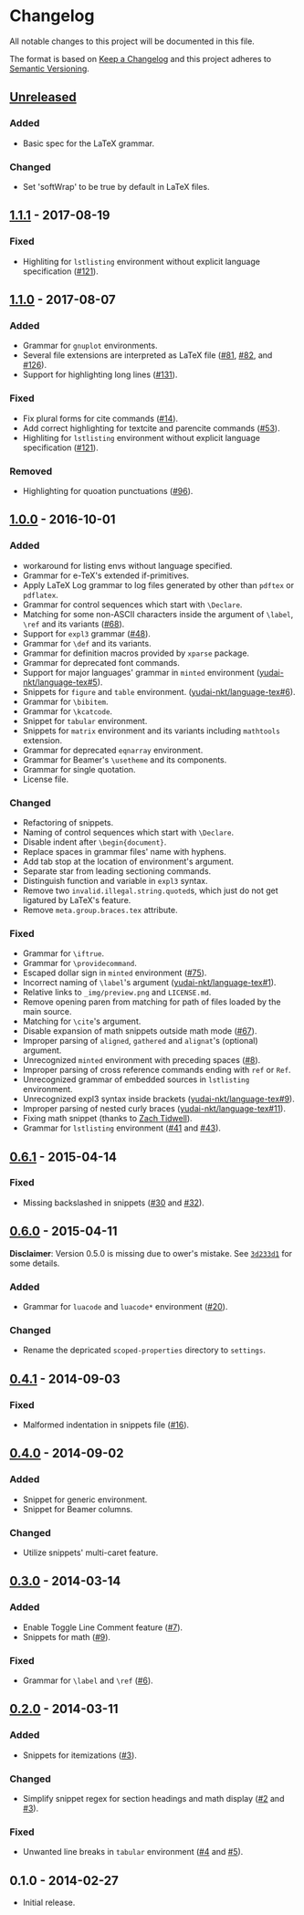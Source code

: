 # Changelog
All notable changes to this project will be documented in this file.

The format is based on [Keep a Changelog](http://keepachangelog.com/en/1.0.0/)
and this project adheres to [Semantic Versioning](http://semver.org/spec/v2.0.0.html).

## [Unreleased]
<!--
For contributors: please write down the summary of your change in this Unreleased section
based on http://keepachangelog.com/en/1.0.0/
-->

### Added
- Basic spec for the LaTeX grammar.

### Changed
- Set 'softWrap' to be true by default in LaTeX files.

## [1.1.1] - 2017-08-19
### Fixed
- Highliting for `lstlisting` environment without explicit language specification ([#121](https://github.com/area/language-latex/pull/121)).

## [1.1.0] - 2017-08-07
### Added
- Grammar for `gnuplot` environments.
- Several file extensions are interpreted as LaTeX file ([#81](https://github.com/area/language-latex/pull/81), [#82](https://github.com/area/language-latex/pull/82), and
[#126](https://github.com/area/language-latex/pull/126)).
- Support for highlighting long lines ([#131](https://github.com/area/language-latex/pull/131)).

### Fixed
- Fix plural forms for cite commands ([#14](https://github.com/area/language-latex/issues/14)).
- Add correct highlighting for textcite and parencite commands ([#53](https://github.com/area/language-latex/pull/53)).
- Highliting for `lstlisting` environment without explicit language specification ([#121](https://github.com/area/language-latex/pull/121)).

### Removed
- Highlighting for quoation punctuations ([#96](https://github.com/area/language-latex/pull/96)).

## [1.0.0] - 2016-10-01
### Added
- workaround for listing envs without language specified.
- Grammar for e-TeX's extended if-primitives.
- Apply LaTeX Log grammar to log files generated by other than `pdftex` or `pdflatex`.
- Grammar for control sequences which start with `\Declare`.
- Matching for some non-ASCII characters inside the argument of `\label`, `\ref` and its variants ([#68](https://github.com/area/language-latex/issues/68)).
- Support for `expl3` grammar ([#48](https://github.com/area/language-latex/issues/48)).
- Grammar for `\def` and its variants.
- Grammar for definition macros provided by `xparse` package.
- Grammar for deprecated font commands.
- Support for major languages' grammar in `minted` environment ([yudai-nkt/language-tex#5](https://github.com/yudai-nkt/language-tex/pull/5)).
- Snippets for `figure` and `table` environment. ([yudai-nkt/language-tex#6](https://github.com/yudai-nkt/language-tex/pull/6)).
- Grammar for `\bibitem`.
- Grammar for `\kcatcode`.
- Snippet for `tabular` environment.
- Snippets for `matrix` environment and its variants including `mathtools` extension.
- Grammar for deprecated `eqnarray` environment.
- Grammar for Beamer's `\usetheme` and its components.
- Grammar for single quotation.
- License file.

### Changed
- Refactoring of snippets.
- Naming of control sequences which start with `\Declare`.
- Disable indent after `\begin{document}`.
- Replace spaces in grammar files' name with hyphens.
- Add tab stop at the location of environment's argument.
- Separate star from leading sectioning commands.
- Distinguish function and variable in `expl3` syntax.
- Remove two `invalid.illegal.string.quoted`s, which just do not get ligatured by LaTeX's feature.
- Remove `meta.group.braces.tex` attribute.

### Fixed
- Grammar for `\iftrue`.
- Grammar for `\providecommand`.
- Escaped dollar sign in `minted` environment ([#75](https://github.com/area/language-latex/issues/75)).
- Incorrect naming of `\label`'s argument ([yudai-nkt/language-tex#1](https://github.com/yudai-nkt/language-tex/pull/1)).
- Relative links to `_img/preview.png` and `LICENSE.md`.
- Remove opening paren from matching for path of files loaded by the main source.
- Matching for `\cite`'s argument.
- Disable expansion of math snippets outside math mode ([#67](https://github.com/area/language-latex/issues/67)).
- Improper parsing of `aligned`, `gathered` and `alignat`'s (optional) argument.
- Unrecognized `minted` environment with preceding spaces ([#8](https://github.com/yudai-nkt/language-tex/pull/8)).
- Improper parsing of cross reference commands ending with `ref` or `Ref`.
- Unrecognized grammar of embedded sources in `lstlisting` environment.
- Unrecognized expl3 syntax inside brackets ([yudai-nkt/language-tex#9](https://github.com/yudai-nkt/language-tex/issues/9)).
- Improper parsing of nested curly braces ([yudai-nkt/language-tex#11](https://github.com/yudai-nkt/language-tex/issues/11)).
- Fixing math snippet (thanks to [Zach Tidwell](https://github.com/hzach)).
- Grammar for `lstlisting` environment ([#41](https://github.com/area/language-latex/issues/41) and [#43](https://github.com/area/language-latex/pull/43)).

## [0.6.1] - 2015-04-14
### Fixed
- Missing backslashed in snippets ([#30](https://github.com/area/language-latex/issues/30) and [#32](https://github.com/area/language-latex/pull/32)).

## [0.6.0] - 2015-04-11
__Disclaimer__: Version 0.5.0 is missing due to ower's mistake. See [`3d233d1`](https://github.com/area/language-latex/commit/3d233d1adf72d693cece41ccb55b83e983d8308c) for some details.

### Added
- Grammar for `luacode` and `luacode*` environment ([#20](https://github.com/area/language-latex/pull/20)).

### Changed
- Rename the depricated `scoped-properties` directory to `settings`.

## [0.4.1] - 2014-09-03
### Fixed
- Malformed indentation in snippets file ([#16](https://github.com/area/language-latex/issues/16)).

## [0.4.0] - 2014-09-02
### Added
- Snippet for generic environment.
- Snippet for Beamer columns.

### Changed
- Utilize snippets' multi-caret feature.

## [0.3.0] - 2014-03-14
### Added
- Enable Toggle Line Comment feature ([#7](https://github.com/area/language-latex/issues/7)).
- Snippets for math ([#9](https://github.com/area/language-latex/pull/9)).

### Fixed
- Grammar for `\label` and `\ref` ([#6](https://github.com/area/language-latex/issues/6)).

## [0.2.0] - 2014-03-11
### Added
- Snippets for itemizations ([#3](https://github.com/area/language-latex/pull/3)).

### Changed
- Simplify snippet regex for section headings and math display ([#2](https://github.com/area/language-latex/pull/2) and [#3](https://github.com/area/language-latex/pull/3)).

### Fixed
- Unwanted line breaks in `tabular` environment ([#4](https://github.com/area/language-latex/issues/4) and [#5](https://github.com/area/language-latex/pull/5)).

## 0.1.0 - 2014-02-27
- Initial release.

[Unreleased]: https://github.com/area/language-latex/compare/v0.1.0...HEAD
[1.1.1]: https://github.com/area/language-latex/compare/v1.1.0...v1.1.1
[1.1.0]: https://github.com/area/language-latex/compare/v0.1.0...v1.1.0
[1.0.0]: https://github.com/area/language-latex/compare/v0.6.1...v1.0.0
[0.6.1]: https://github.com/area/language-latex/compare/v0.6.0...v0.6.1
[0.6.0]: https://github.com/area/language-latex/compare/v0.4.1...v0.6.0
[0.4.1]: https://github.com/area/language-latex/compare/v0.4.0...v0.4.1
[0.4.0]: https://github.com/area/language-latex/compare/v0.3.0...v0.4.0
[0.3.0]: https://github.com/area/language-latex/compare/v0.2.0...v0.3.0
[0.2.0]: https://github.com/area/language-latex/compare/v0.1.0...v0.2.0
